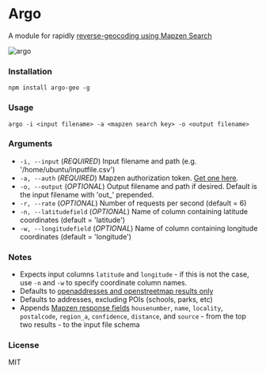 # Argo
A module for rapidly [reverse-geocoding using Mapzen Search](https://mapzen.com/documentation/search/reverse/)

![argo](boat.jpg)

### Installation
`npm install argo-geo -g`

### Usage
`argo -i <input filename> -a <mapzen search key> -o <output filename> `

### Arguments
* `-i, --input` (_REQUIRED_) Input filename and path (e.g. '/home/ubuntu/inputfile.csv')
* `-a, --auth` (_REQUIRED_) Mapzen authorization token. [Get one here](https://mapzen.com/developers/).
* `-o, --output` (_OPTIONAL_) Output filename and path if desired. Default is the input filename with 'out_' prepended. 
* `-r, --rate` (_OPTIONAL_) Number of requests per second (default = 6)
* `-n, --latitudefield` (_OPTIONAL_) Name of column containing latitude coordinates (default = 'latitude')
* `-w, --longitudefield` (_OPTIONAL_) Name of column containing longitude coordinates (default = 'longitude')

### Notes
* Expects input columns `latitude` and `longitude` - if this is not the case, use `-n` and `-w` to specify coordinate column names.
* Defaults to [openaddresses and openstreetmap results only](https://mapzen.com/documentation/search/reverse/#filter-by-data-source)
* Defaults to addresses, excluding POIs (schools, parks, etc)
* Appends [Mapzen response fields](https://search.mapzen.com/v1/reverse?api_key=search-XXXXXXX&point.lat=48.858268&point.lon=2.294471) `housenumber`, `name`, `locality`, `postalcode`, `region_a`, `confidence`, `distance`, and `source` - from the top two results - to the input file schema

### License

MIT